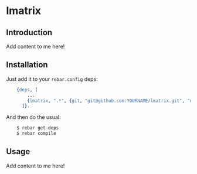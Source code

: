 # lmatrix


## Introduction

Add content to me here!


## Installation

Just add it to your ``rebar.config`` deps:

```erlang
    {deps, [
        ...
        {lmatrix, ".*", {git, "git@github.com:YOURNAME/lmatrix.git", "master"}}
      ]}.
```

And then do the usual:

```bash
    $ rebar get-deps
    $ rebar compile
```


## Usage

Add content to me here!

